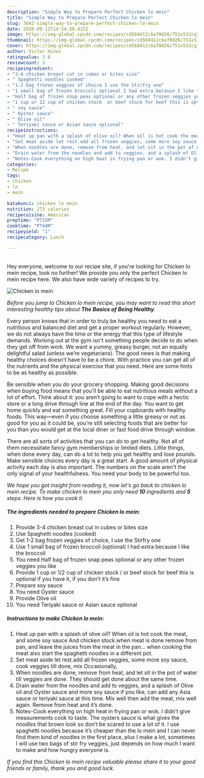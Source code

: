 ```yaml
---
description: "Simple Way to Prepare Perfect Chicken lo mein"
title: "Simple Way to Prepare Perfect Chicken lo mein"
slug: 3642-simple-way-to-prepare-perfect-chicken-lo-mein
date: 2020-09-12T14:54:50.432Z
image: https://img-global.cpcdn.com/recipes/cd568412c6af0d26/751x532cq70/chicken-lo-mein-recipe-main-photo.jpg
thumbnail: https://img-global.cpcdn.com/recipes/cd568412c6af0d26/751x532cq70/chicken-lo-mein-recipe-main-photo.jpg
cover: https://img-global.cpcdn.com/recipes/cd568412c6af0d26/751x532cq70/chicken-lo-mein-recipe-main-photo.jpg
author: Victor Hines
ratingvalue: 3.8
reviewcount: 3
recipeingredient:
- "3-4 chicken breast cut in cubes or bites size"
- " Spaghetti noodles cooked"
- "1-2 bag frozen veggies of choice I use the Stirfry one"
- "1 small bag of frozen broccoli optional I had extra because I like the broccoli"
- "Half bag of frozen snap peas optional or any other frozen veggies you like"
- "1 cup or 12 cup of chicken stock  or beef stock for beef this is optional if you have it if you dont its fine"
- " soy sauce"
- " Oyster sauce"
- " Olive oil"
- " Teriyaki sauce or Asian sauce optional"
recipeinstructions:
- "Heat up pan with a splash of olive oil? When oil is hot cook the meat, and some soy sauce And chicken stock.when meat is done remove from pan, and leave the juices from the meat in the pan... when cooking the meat also start the spaghetti noodles in a different pot."
- "Set meat aside let rest.add all frozen veggies, some more soy sauce, cook veggies till done, mix Occasionally,"
- "When noodles are done, remove from heat, and let sit in the pot of water till veggies are done. They should get done about the same time."
- "Drain water from the noodles and add to veggies, and a splash of Olive oil and Oyster sauce and more soy sauce if you like, can add any Asia sauce or teriyaki sauce at this time. Mix well then add the meat, mix well again. Remove from heat and it’s done."
- "Notes-Cook everything on high heat in frying pan or wok. I didn’t give measurements cook to taste. The oysters sauce is what gives the noodles that brown look so don’t be scared to use a lot of it. I use spaghetti noodles because it’s cheaper than the lo mein and I can never find them kind of noodles in the first place, plus I make a lot, sometimes I will use two bags of stir fry veggies, just depends on how much I want to make and how hungry everyone is."
categories:
- Recipe
tags:
- chicken
- lo
- mein

katakunci: chicken lo mein 
nutrition: 273 calories
recipecuisine: American
preptime: "PT15M"
cooktime: "PT44M"
recipeyield: "1"
recipecategory: Lunch

---
```

<br>
Hey everyone, welcome to our recipe site, if you're looking for Chicken lo mein recipe, look no further! We provide you only the perfect Chicken lo mein recipe here. We also have wide variety of recipes to try.
<br>


![Chicken lo mein](https://img-global.cpcdn.com/recipes/cd568412c6af0d26/751x532cq70/chicken-lo-mein-recipe-main-photo.jpg)

<i>Before you jump to Chicken lo mein recipe, you may want to read this short interesting healthy tips about <strong>The Basics of Being Healthy</strong>.</i>

Every person knows that in order to truly be healthy you need to eat a nutritious and balanced diet and get a proper workout regularly. However, we do not always have the time or the energy that this type of lifestyle demands. Working out at the gym isn't something people decide to do when they get off from work. We want a yummy, greasy burger, not an equally delightful salad (unless we’re vegetarians). The good news is that making healthy choices doesn’t have to be a chore. With practice you can get all of the nutrients and the physical exercise that you need. Here are some hints to be as healthy as possible.

Be sensible when you do your grocery shopping. Making good decisions when buying food means that you'll be able to eat nutritious meals without a lot of effort. Think about it: you aren’t going to want to cope with a hectic store or a long drive through line at the end of the day. You want to get home quickly and eat something great. Fill your cupboards with healthy foods. This way—even if you choose something a little greasy or not as good for you as it could be, you’re still selecting foods that are better for you than you would get at the local diner or fast food drive through window.

There are all sorts of activities that you can do to get healthy. Not all of them necessitate fancy gym memberships or limited diets. Little things, when done every day, can do a lot to help you get healthy and lose pounds. Make sensible choices every day is a great start. A good amount of physical activity each day is also important. The numbers on the scale aren't the only signal of your healthfulness. You need your body to be powerful too. 


<i>We hope you got insight from reading it, now let's go back to chicken lo mein recipe. To make chicken lo mein you only need <strong>10</strong> ingredients and <strong>5</strong> steps. Here is how you cook it.
</i>

##### The ingredients needed to prepare Chicken lo mein:

1. Provide 3-4 chicken breast cut in cubes or bites size
1. Use  Spaghetti noodles (cooked)
1. Get 1-2 bag frozen veggies of choice, I use the Stirfry one
1. Use 1 small bag of frozen broccoli (optional) I had extra because I like the broccoli
1. You need Half bag of frozen snap peas optional or any other frozen veggies you like
1. Provide 1 cup or 1/2 cup of chicken stock / or beef stock for beef this is optional if you have it, if you don’t it’s fine
1. Prepare  soy sauce
1. You need  Oyster sauce
1. Provide  Olive oil
1. You need  Teriyaki sauce or Asian sauce optional


##### Instructions to make Chicken lo mein:

1. Heat up pan with a splash of olive oil? When oil is hot cook the meat, and some soy sauce And chicken stock.when meat is done remove from pan, and leave the juices from the meat in the pan... when cooking the meat also start the spaghetti noodles in a different pot.
1. Set meat aside let rest.add all frozen veggies, some more soy sauce, cook veggies till done, mix Occasionally,
1. When noodles are done, remove from heat, and let sit in the pot of water till veggies are done. They should get done about the same time.
1. Drain water from the noodles and add to veggies, and a splash of Olive oil and Oyster sauce and more soy sauce if you like, can add any Asia sauce or teriyaki sauce at this time. Mix well then add the meat, mix well again. Remove from heat and it’s done.
1. Notes-Cook everything on high heat in frying pan or wok. I didn’t give measurements cook to taste. The oysters sauce is what gives the noodles that brown look so don’t be scared to use a lot of it. I use spaghetti noodles because it’s cheaper than the lo mein and I can never find them kind of noodles in the first place, plus I make a lot, sometimes I will use two bags of stir fry veggies, just depends on how much I want to make and how hungry everyone is.


<i>If you find this Chicken lo mein recipe valuable please share it to your good friends or family, thank you and good luck.</i>
